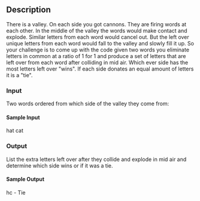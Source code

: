 ## Description
There is a valley. On each side you got cannons. They are firing words at each other. In the middle of the valley the words would make contact and explode. Similar letters from each word would cancel out. But the left over unique letters from each word would fall to the valley and slowly fill it up.
So your challenge is to come up with the code given two words you eliminate letters in common at a ratio of 1 for 1 and produce a set of letters that are left over from each word after colliding in mid air. Which ever side has the most letters left over "wins". If each side donates an equal amount of letters it is a "tie".

### Input
Two words ordered from which side of the valley they come from:
 <left side word> <right side word>

#### Sample Input
 hat cat

### Output
List the extra letters left over after they collide and explode in mid air and determine which side wins or if it was a tie.

#### Sample Output
hc - Tie